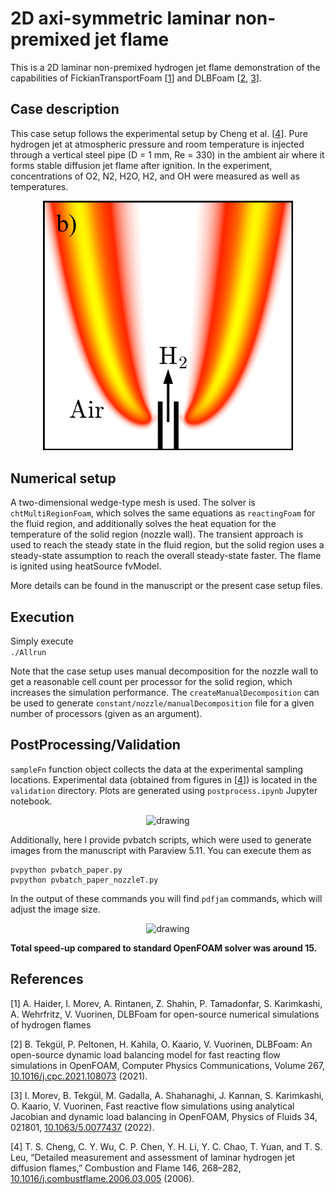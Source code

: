 # 2D axi-symmetric laminar non-premixed jet flame

This is a 2D laminar non-premixed hydrogen jet flame demonstration of the capabilities of FickianTransportFoam [[1](#1)] and DLBFoam [[2](#2), [3](#3)].

## Case description

This case setup follows the experimental setup by Cheng et al. [[4](#4)]. Pure hydrogen jet at atmospheric pressure and room temperature is injected through a vertical steel pipe (D = 1 mm, Re = 330) in the ambient air where it forms stable diffusion jet flame after ignition. In the experiment, concentrations of O2, N2, H2O, H2, and OH were measured as well as temperatures.

<p align="center">
  <img src="doc/jet_schematic.png" alt="drawing" width="400"/>
</p>

## Numerical setup

A two-dimensional wedge-type mesh is used. The solver is `chtMultiRegionFoam`, which solves the same equations as `reactingFoam` for the fluid region, and additionally solves the heat equation for the temperature of the solid region (nozzle wall). The transient approach is used to reach the steady state in the fluid region, but the solid region uses a steady-state assumption to reach the overall steady-state faster.  The flame is ignited using heatSource fvModel.

More details can be found in the manuscript or the present case setup files. 


## Execution

Simply execute  
```./Allrun```  

Note that the case setup uses manual decomposition for the nozzle wall to get a reasonable cell count per processor for the solid region, which increases the simulation performance. The `createManualDecomposition` can be used to generate `constant/nozzle/manualDecomposition` file for a given number of processors (given as an argument).


## PostProcessing/Validation

`sampleFn` function object collects the data at the experimental sampling locations. Experimental data (obtained from figures in [[4](#4)]) is located in the `validation` directory. Plots are generated using `postprocess.ipynb` Jupyter notebook.

<p align="center">
  <img src="doc/validation_profiles.png" alt="drawing" width="700"/>
</p>

Additionally, here I provide pvbatch scripts, which were used to generate images from the manuscript with Paraview 5.11. You can execute them as
```
pvpython pvbatch_paper.py
pvpython pvbatch_paper_nozzleT.py
```
In the output of these commands you will find `pdfjam` commands, which will adjust the image size.

<p align="center">
  <img src="doc/T_OH_field_img.png" alt="drawing" width="800"/>
</p>

**Total speed-up compared to standard OpenFOAM solver was around 15.**

## References
<a id="1">[1]</a> A. Haider, I. Morev, A. Rintanen, Z. Shahin, P. Tamadonfar, S. Karimkashi, A. Wehrfritz, V. Vuorinen, DLBFoam for open-source numerical simulations of hydrogen flames

<a id="2">[2]</a>  B. Tekgül,  P. Peltonen,  H. Kahila,  O. Kaario,  V. Vuorinen,  DLBFoam: An open-source dynamic load balancing model for fast reacting flow simulations in OpenFOAM, Computer Physics Communications, Volume 267, [10.1016/j.cpc.2021.108073](https://doi.org/10.1016/j.cpc.2021.108073) (2021).

<a id="3">[3]</a>  I. Morev, B. Tekgül, M. Gadalla, A. Shahanaghi, J. Kannan, S. Karimkashi, O. Kaario, V. Vuorinen, Fast reactive flow simulations using analytical Jacobian and dynamic load balancing in OpenFOAM, Physics of Fluids 34, 021801, [10.1063/5.0077437](https://doi.org/10.1063/5.0077437) (2022).

<a id="4">[4]</a> T. S. Cheng, C. Y. Wu, C. P. Chen, Y. H. Li, Y. C. Chao, T. Yuan, and T. S. Leu, “Detailed measurement and assessment of laminar hydrogen jet diffusion flames,” Combustion and Flame 146, 268–282, [10.1016/j.combustflame.2006.03.005](https://doi.org/10.1016/j.combustflame.2006.03.005) (2006).
